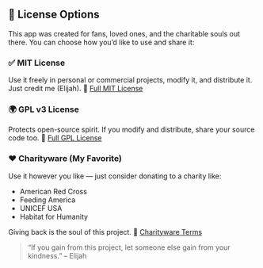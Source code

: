 ## 📜 License Options

This app was created for fans, loved ones, and the charitable souls out there. You can choose how you’d like to use and share it:

### ✅ MIT License
Use it freely in personal or commercial projects, modify it, and distribute it. Just credit me (Elijah).
🔗 [Full MIT License](./LICENSE.txt)

### 🌍 GPL v3 License
Protects open-source spirit. If you modify and distribute, share your source code too.
🔗 [Full GPL License](./LICENSE.txt)

### ❤️ Charityware (My Favorite)
Use it however you like — just consider donating to a charity like:
- American Red Cross
- Feeding America
- UNICEF USA
- Habitat for Humanity

Giving back is the soul of this project.
🔗 [Charityware Terms](./LICENSE.txt)

> “If you gain from this project, let someone else gain from your kindness.” – Elijah
